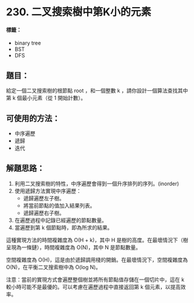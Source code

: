 # 230. 二叉搜索樹中第K小的元素
#### 標籤：
- binary tree
- BST
- DFS

## 題目：
給定一個二叉搜索樹的根節點 root ，和一個整數 k ，請你設計一個算法查找其中第 k 個最小元素（從 1 開始計數）。

## 可使用的方法：
- 中序遍歷
- 遞歸
- 迭代

## 解題思路： 
1. 利用二叉搜索樹的特性，中序遍歷會得到一個升序排列的序列。(inorder)
2. 使用遞歸方法實現中序遍歷：
   - 遞歸遍歷左子樹。
   - 將當前節點的值加入結果列表。
   - 遞歸遍歷右子樹。
3. 在遍歷過程中記錄已經遍歷的節點數量。
4. 當遍歷到第 k 個節點時，即為所求的結果。

這種實現方法的時間複雜度為 O(H + k)，其中 H 是樹的高度。在最壞情況下（樹呈現為一條鏈），時間複雜度為 O(N)，其中 N 是節點數量。

空間複雜度為 O(H)，這是由於遞歸調用棧的開銷。在最壞情況下，空間複雜度為 O(N)，在平衡二叉搜索樹中為 O(log N)。

注意：當前的實現方式會遍歷整個樹並將所有節點值存儲在一個切片中，這在 k 較小時可能不是最優的。可以考慮在遍歷過程中直接返回第 k 個元素，以提高效率。